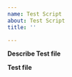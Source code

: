 ```yaml
---
name: Test Script
about: Test Script
title: ''

---
```


**Describe Test file**
<!-- A clear and concise description of what it does-->

**Test file**
<!-- Add your test file with all required files to run it. -->
